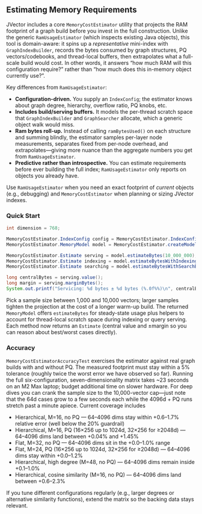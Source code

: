 <!--
Copyright DataStax, Inc.

Licensed under the Apache License, Version 2.0 (the "License");
you may not use this file except in compliance with the License.
You may obtain a copy of the License at

http://www.apache.org/licenses/LICENSE-2.0

Unless required by applicable law or agreed to in writing, software
distributed under the License is distributed on an "AS IS" BASIS,
WITHOUT WARRANTIES OR CONDITIONS OF ANY KIND, either express or implied.
See the License for the specific language governing permissions and
limitations under the License.
-->

## Estimating Memory Requirements

JVector includes a core `MemoryCostEstimator` utility that projects the RAM footprint of a graph build before you invest in the full construction. Unlike the generic `RamUsageEstimator` (which inspects existing Java objects), this tool is domain-aware: it spins up a *representative* mini-index with `GraphIndexBuilder`, records the bytes consumed by graph structures, PQ vectors/codebooks, and thread-local buffers, then extrapolates what a full-scale build would cost. In other words, it answers “how much RAM will this configuration require?” rather than “how much does this in-memory object currently use?”.

Key differences from `RamUsageEstimator`:

- **Configuration-driven.** You supply an `IndexConfig`; the estimator knows about graph degree, hierarchy, overflow ratio, PQ knobs, etc.
- **Includes build/serving buffers.** It models the per-thread scratch space that `GraphIndexBuilder` and `GraphSearcher` allocate, which a generic object walk would miss.
- **Ram bytes roll-up.** Instead of calling `ramBytesUsed()` on each structure and summing blindly, the estimator samples per-layer node measurements, separates fixed from per-node overhead, and extrapolates—giving more nuance than the aggregate numbers you get from `RamUsageEstimator`.
- **Predictive rather than introspective.** You can estimate requirements before ever building the full index; `RamUsageEstimator` only reports on objects you already have.

Use `RamUsageEstimator` when you need an exact footprint of *current* objects (e.g., debugging) and `MemoryCostEstimator` when planning or sizing JVector indexes.

### Quick Start

```java
int dimension = 768;

MemoryCostEstimator.IndexConfig config = MemoryCostEstimator.IndexConfig.defaultConfig(dimension);
MemoryCostEstimator.MemoryModel model = MemoryCostEstimator.createModel(config, 2_000);

MemoryCostEstimator.Estimate serving = model.estimateBytes(10_000_000); // 10M vectors, steady state
MemoryCostEstimator.Estimate indexing = model.estimateBytesWithIndexingBuffers(10_000_000, 16); // 16 build threads
MemoryCostEstimator.Estimate searching = model.estimateBytesWithSearchBuffers(10_000_000, 64);  // 64 query threads

long centralBytes = serving.value();
long margin = serving.marginBytes();
System.out.printf("Servicing: %d bytes ± %d bytes (%.0f%%)\n", centralBytes, margin, serving.marginFraction() * 100);
```

Pick a sample size between 1,000 and 10,000 vectors; larger samples tighten the projection at the cost of a longer warm-up build. The returned `MemoryModel` offers `estimateBytes` for steady-state usage plus helpers to account for thread-local scratch space during indexing or query serving. Each method now returns an `Estimate` (central value and ±margin so you can reason about best/worst cases directly).

### Accuracy

`MemoryCostEstimatorAccuracyTest` exercises the estimator against real graph builds with and without PQ. The measured footprint must stay within a 5% tolerance (roughly twice the worst error we have observed so far). Running the full six-configuration, seven-dimensionality matrix takes ~23 seconds on an M2 Max laptop; budget additional time on slower hardware. For deep dives you can crank the sample size to the 10,000-vector cap—just note that the 64d cases grow to a few seconds each while the 4096d + PQ runs stretch past a minute apiece. Current coverage includes

* Hierarchical, M=16, no PQ — 64–4096 dims stay within +0.6–1.7% relative error (well below the 20% guardrail)
* Hierarchical, M=16, PQ (16×256 up to 1024d, 32×256 for ≥2048d) — 64–4096 dims land between +0.04% and +1.45%
* Flat, M=32, no PQ — 64–4096 dims sit in the +0.0–1.0% range
* Flat, M=24, PQ (16×256 up to 1024d, 32×256 for ≥2048d) — 64–4096 dims stay within +0.0–1.2%
* Hierarchical, high degree (M=48, no PQ) — 64–4096 dims remain inside +0.1–1.0%
* Hierarchical, cosine similarity (M=16, no PQ) — 64–4096 dims land between +0.6–2.3%

If you tune different configurations regularly (e.g., larger degrees or alternative similarity functions), extend the matrix so the backing data stays relevant.
